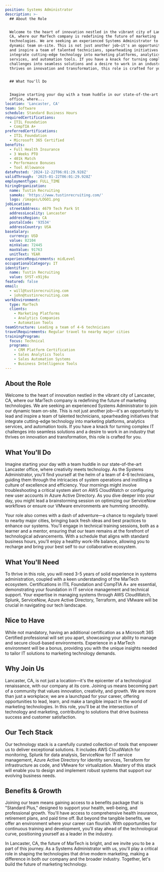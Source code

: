 ```yaml
---
position: Systems Administrator
description: >-
  ## About the Role


  Welcome to the heart of innovation nestled in the vibrant city of Lancaster,
  CA, where our MarTech company is redefining the future of marketing
  technologies. We are seeking an experienced Systems Administrator to join our
  dynamic team on-site. This is not just another job—it's an opportunity to lead
  and inspire a team of talented technicians, spearheading initiatives that
  integrate cutting-edge technology into marketing platforms, analytics
  services, and automation tools. If you have a knack for turning complex IT
  challenges into seamless solutions and a desire to work in an industry that
  thrives on innovation and transformation, this role is crafted for you.


  ## What You'll Do


  Imagine starting your day with a team huddle in our state-of-the-art Lancaster
  office, where...
location: 'Lancaster, CA'
team: Software
schedule: Standard Business Hours
requiredCertifications:
  - ITIL Foundation
  - CompTIA A+
preferredCertifications:
  - ITIL Foundation
  - Microsoft 365 Certified
benefits:
  - Full Health Insurance
  - 3 Weeks PTO
  - 401k Match
  - Performance Bonuses
  - Tool Allowance
datePosted: '2024-12-22T06:01:29.928Z'
validThrough: '2025-01-22T06:01:29.928Z'
employmentType: FULL_TIME
hiringOrganization:
  name: Tustin Recruiting
  sameAs: 'https://www.tustinrecruiting.com/'
  logo: /images/LOGO1.png
jobLocation:
  streetAddress: 4679 Tech Park St
  addressLocality: Lancaster
  addressRegion: CA
  postalCode: '93534'
  addressCountry: USA
baseSalary:
  currency: USD
  value: 82104
  minValue: 72445
  maxValue: 91763
  unitText: YEAR
experienceRequirements: midLevel
occupationalCategory: IT
identifier:
  name: Tustin Recruiting
  value: SYST-x91j6u
featured: false
email:
  - will@tustinrecruiting.com
  - john@tustinrecruiting.com
workEnvironment:
  type: MarTech
  clients:
    - Marketing Platforms
    - Analytics Companies
    - Automation Tools
teamStructure: Leading a team of 4-6 technicians
travelRequirements: Regular travel to nearby major cities
trainingProgram:
  focus: Technical
  programs:
    - CRM Platform Certification
    - Sales Analytics Tools
    - Sales Automation Systems
    - Business Intelligence Tools
---
```




## About the Role

Welcome to the heart of innovation nestled in the vibrant city of Lancaster, CA, where our MarTech company is redefining the future of marketing technologies. We are seeking an experienced Systems Administrator to join our dynamic team on-site. This is not just another job—it's an opportunity to lead and inspire a team of talented technicians, spearheading initiatives that integrate cutting-edge technology into marketing platforms, analytics services, and automation tools. If you have a knack for turning complex IT challenges into seamless solutions and a desire to work in an industry that thrives on innovation and transformation, this role is crafted for you.

## What You'll Do

Imagine starting your day with a team huddle in our state-of-the-art Lancaster office, where creativity meets technology. As the Systems Administrator, you'll find yourself at the helm of a team of 4-6 technicians, guiding them through the intricacies of system operations and instilling a culture of excellence and efficiency. Your mornings might involve troubleshooting a critical system alert on AWS CloudWatch or configuring new user accounts in Azure Active Directory. As you dive deeper into your day, you might lead a brainstorming session on optimizing our ServiceNow workflows or ensure our VMware environments are humming smoothly.

Your role also comes with a dash of adventure—a chance to regularly travel to nearby major cities, bringing back fresh ideas and best practices to enhance our systems. You'll engage in technical training sessions, both as a learner and a mentor, ensuring that our team remains at the forefront of technological advancements. With a schedule that aligns with standard business hours, you'll enjoy a healthy work-life balance, allowing you to recharge and bring your best self to our collaborative ecosystem.

## What You'll Need

To thrive in this role, you will need 3-5 years of solid experience in systems administration, coupled with a keen understanding of the MarTech ecosystem. Certifications in ITIL Foundation and CompTIA A+ are essential, demonstrating your foundation in IT service management and technical support. Your expertise in managing systems through AWS CloudWatch, Splunk, ServiceNow, Azure Active Directory, Terraform, and VMware will be crucial in navigating our tech landscape.

## Nice to Have

While not mandatory, having an additional certification as a Microsoft 365 Certified professional will set you apart, showcasing your ability to manage and secure cloud-based environments. Experience in a MarTech environment will be a bonus, providing you with the unique insights needed to tailor IT solutions to marketing technology demands.

## Why Join Us

Lancaster, CA, is not just a location—it's the epicenter of a technological renaissance, with our company at its core. Joining us means becoming part of a community that values innovation, creativity, and growth. We are more than just a workplace; we are a launchpad for your career, offering opportunities to lead, learn, and make a tangible impact in the world of marketing technologies. In this role, you'll be at the intersection of technology and marketing, contributing to solutions that drive business success and customer satisfaction.

## Our Tech Stack

Our technology stack is a carefully curated collection of tools that empower us to deliver exceptional solutions. It includes AWS CloudWatch for monitoring, Splunk for data analysis, ServiceNow for IT service management, Azure Active Directory for identity services, Terraform for infrastructure as code, and VMware for virtualization. Mastery of this stack will enable you to design and implement robust systems that support our evolving business needs.

## Benefits & Growth

Joining our team means gaining access to a benefits package that is "Standard Plus," designed to support your health, well-being, and professional growth. You'll have access to comprehensive health insurance, retirement plans, and paid time off. But beyond the tangible benefits, we offer an environment where your career can flourish. With opportunities for continuous training and development, you'll stay ahead of the technological curve, positioning yourself as a leader in the industry.

In Lancaster, CA, the future of MarTech is bright, and we invite you to be a part of this journey. As a Systems Administrator with us, you'll play a critical role in shaping the technologies that drive modern marketing, making a difference in both our company and the broader industry. Together, let's build the future of marketing technology.
